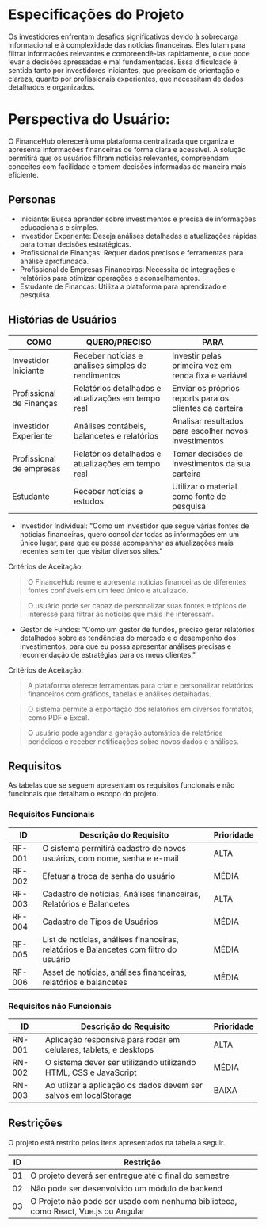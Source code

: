# Especificações do Projeto

Os investidores enfrentam desafios significativos devido à sobrecarga informacional e à complexidade das notícias financeiras. Eles lutam para filtrar informações relevantes e compreendê-las rapidamente, o que pode levar a decisões apressadas e mal fundamentadas. Essa dificuldade é sentida tanto por investidores iniciantes, que precisam de orientação e clareza, quanto por profissionais experientes, que necessitam de dados detalhados e organizados.
# Perspectiva do Usuário:
O FinanceHub oferecerá uma plataforma centralizada que organiza e apresenta informações financeiras de forma clara e acessível. A solução permitirá que os usuários filtram notícias relevantes, compreendam conceitos com facilidade e tomem decisões informadas de maneira mais eficiente.

## Personas

 - Iniciante: Busca aprender sobre investimentos e precisa de informações educacionais e simples.
 - Investidor Experiente: Deseja análises detalhadas e atualizações rápidas para tomar decisões estratégicas.
 - Profissional de Finanças: Requer dados precisos e ferramentas para análise aprofundada.
 - Profissional de Empresas Financeiras: Necessita de integrações e relatórios para otimizar operações e aconselhamentos.
 - Estudante de Finanças: Utiliza a plataforma para aprendizado e pesquisa.


## Histórias de Usuários

|  COMO                    |     QUERO/PRECISO                                  |     PARA                                               |
|--------------------------|--------------------------------------------------- |------------------------------------------------------- |
|Investidor Iniciante      | Receber notícias e análises simples de rendimentos | Investir pelas primeira vez em renda fixa e variável   |
|Profissional de Finanças  | Relatórios detalhados e atualizações em tempo real | Enviar os próprios reports para os clientes da carteira|
|Investidor Experiente     | Análises contábeis, balancetes e relatórios        | Analisar resultados para escolher novos investimentos  |
|Profissional de empresas  | Relatórios detalhados e atualizações em tempo real | Tomar decisões de investimentos da sua carteira        |
|Estudante                 | Receber notícias e estudos                         | Utilizar o material como fonte de pesquisa             |

 - Investidor Individual:
"Como um investidor que segue várias fontes de notícias financeiras, quero consolidar todas as informações em um único lugar, para que eu possa acompanhar as atualizações mais recentes sem ter que visitar diversos sites."
   
Critérios de Aceitação:

> O FinanceHub reune e apresenta notícias financeiras de diferentes fontes confiáveis em um feed único e atualizado.

> O usuário pode ser capaz de personalizar suas fontes e tópicos de interesse para filtrar as notícias que mais lhe interessam.

 - Gestor de Fundos:
"Como um gestor de fundos, preciso gerar relatórios detalhados sobre as tendências do mercado e o desempenho dos investimentos, para que eu possa apresentar análises precisas e recomendação de estratégias para os meus clientes."

Critérios de Aceitação:
> A plataforma oferece ferramentas para criar e personalizar relatórios financeiros com gráficos, tabelas e análises detalhadas.

> O sistema permite a exportação dos relatórios em diversos formatos, como PDF e Excel.

> O usuário pode agendar a geração automática de relatórios periódicos e receber notificações sobre novos dados e análises.

## Requisitos

As tabelas que se seguem apresentam os requisitos funcionais e não funcionais que detalham o escopo do projeto.

### Requisitos Funcionais

|ID    | Descrição do Requisito  | Prioridade | 
|------|-----------------------------------------|----| 
|RF-001| O sistema permitirá cadastro de novos usuários, com nome, senha e e-mail | ALTA | 
|RF-002| Efetuar a troca de senha do usuário| MÉDIA |
|RF-003| Cadastro de notícias, Análises financeiras, Relatórios e Balancetes | ALTA|
|RF-004| Cadastro de Tipos de Usuários| MÉDIA|
|RF-005| List de notícias, análises financeiras, relatórios e Balancetes com filtro do usuário| MÉDIA|
|RF-006| Asset de notícias, análises financeiras, relatórios e balancetes| MÉDIA

### Requisitos não Funcionais

|ID     | Descrição do Requisito  |Prioridade |
|-------|-------------------------|----|
|RN-001| Aplicação responsiva para rodar em celulares, tablets, e desktops| ALTA | 
|RN-002| O sistema dever ser utilizando utilizando HTML, CSS e JavaScript |  MÉDIA |
|RN-003| Ao utlizar a aplicação os dados devem ser salvos em localStorage | BAIXA|

## Restrições

O projeto está restrito pelos itens apresentados na tabela a seguir.

|ID| Restrição                                             |
|--|-------------------------------------------------------|
|01| O projeto deverá ser entregue até o final do semestre |
|02| Não pode ser desenvolvido um módulo de backend        |
|03| O Projeto não pode ser usado com nenhuma biblioteca, como React, Vue.js ou Angular|

